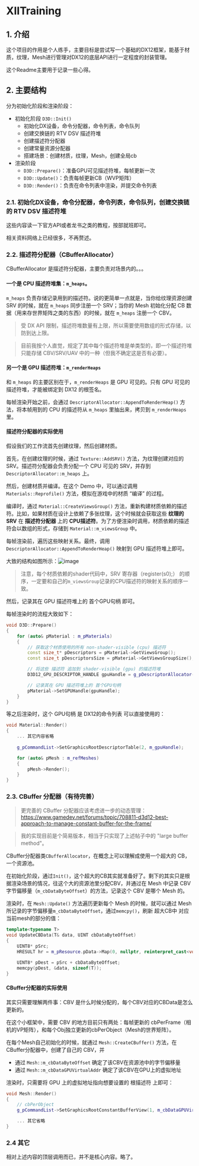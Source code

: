 # XIITraining

## 1. 介绍

这个项目的作用是个人练手，主要目标是尝试写一个基础的DX12框架，能基于材质，纹理，Mesh进行管理对DX12的底层API进行一定程度的封装管理。

这个Readme主要用于记录一些心得。

## 2. 主要结构

分为初始化阶段和渲染阶段：

- 初始化阶段 `D3D::Init()` 
	- 初始化DX设备，命令分配器，命令列表，命令队列
 	- 创建交换链的 RTV DSV 描述符堆
  - 创建描述符分配器
  - 创建常量资源分配器
  - 搭建场景：创建材质，纹理，Mesh，创建全局cb
- 渲染阶段
  - `D3D::Prepare()`：准备GPU可见描述符堆，每帧更新一次
  - `D3D::Update()`：负责每帧更新CB（WVP矩阵）
  - `D3D::Render()`：负责在命令列表中渲染，并提交命令列表

### 2.1. 初始化DX设备，命令分配器，命令列表，命令队列，创建交换链的 RTV DSV 描述符堆

这些内容读一下官方API或者龙书之类的教程，按部就班即可。

相关资料网络上已经很多，不再赘述。

### 2.2. 描述符分配器（CBufferAllocator）

CBufferAllocator 是描述符分配器，主要负责对场景内的。。。

#### 一个是 CPU 描述符堆集：`m_heaps`。

`m_heaps` 负责存储记录用到的描述符。说的更简单一点就是，当你给纹理资源创建 SRV 的时候，就在 `m_heaps` 同步注册一个 SRV；当你的 Mesh 初始化分配 CB 数据（用来存世界矩阵之类的东西）的时候，就在 `m_heaps` 注册一个 CBV。

> 受 DX API 限制，描述符堆数量有上限，所以需要使用数组的形式存储，以防到达上限。

> 目前我按个人直觉，规定了其中每个描述符堆是单类型的，即一个描述符堆只能存储 CBV/SRV/UAV 中的一种（但我不确定这是否有必要）。

#### 另一个是 GPU 描述符堆：`m_renderHeaps`

和 `m_heaps` 的主要区别在于，`m_renderHeaps` 是 GPU 可见的。只有 GPU 可见的描述符堆，才能被绑定到 DX12 的根签名。

每帧渲染开始之前，会通过 `DescriptorAllocator::AppendToRenderHeap()` 方法，将本帧用到的 CPU 的描述符从 `m_heaps` 里抽出来，拷贝到 `m_renderHeaps` 里。

#### 描述符分配器的实际使用

假设我们的工作流首先创建纹理，然后创建材质。

首先，在创建纹理的时候，通过 `Texture::AddSRV()` 方法，为纹理创建对应的 SRV。描述符分配器会负责分配一个 CPU 可见的 SRV，并存到 `DescriptorAllocator::m_heaps` 上。

然后，创建材质并编译。在这个 Demo 中，可以通过调用 `Materials::Reprofile()` 方法，模拟在游戏中的材质 “编译” 的过程。

编译时，通过 `Material::CreateViewsGroup()` 方法，重新构建材质依赖的描述符。比如，如果材质在设计上依赖了多张纹理，这个时候就会获取这些 **纹理的SRV** 在 **描述符分配器** 上的 **CPU描述符**。为了方便渲染时调用，材质依赖的描述符会以数组的形式，存储到 `Material::m_viewsGroup` 中。

每帧渲染前，遍历这些映射关系。最终，调用 `DescriptorAllocator::AppendToRenderHeap()` 映射到 GPU 描述符堆上即可。

大致的结构如图所示：![image](https://github.com/moso31/XIITraining/assets/15684115/5be328f4-1fc2-4c2e-84fa-aac9a13a66c6)

> 注意，每个材质依赖的shader代码中，SRV 寄存器（register(s0);） 的顺序，一定要和自己的`m_viewsGroup`记录的CPU描述符的映射关系的顺序一致。

然后，记录其在 GPU 描述符堆上的 首个GPU句柄 即可。

每帧渲染时的流程大致如下：

```C++
void D3D::Prepare()
{
	for (auto& pMaterial : m_pMaterials)
	{
		// 获取这个材质使用的所有 non-shader-visible (cpu) 描述符
		const size_t* pDescriptors = pMaterial->GetViewsGroup();
		const size_t pDescriptorsSize = pMaterial->GetViewsGroupSize();

		// 将这些 描述符 追加到 shader-visible (gpu) 的描述符堆 
		D3D12_GPU_DESCRIPTOR_HANDLE gpuHandle = g_pDescriptorAllocator->AppendToRenderHeap(pDescriptors, pDescriptorsSize);

		// 记录其在 GPU 描述符堆上的 首个GPU句柄
		pMaterial->SetGPUHandle(gpuHandle);
	}
}
```

等之后渲染时，这个 GPU句柄 是 DX12的命令列表 可以直接使用的：

```C++
void Material::Render()
{
	... 其它内容省略
 
	g_pCommandList->SetGraphicsRootDescriptorTable(2, m_gpuHandle);

	for (auto& pMesh : m_refMeshes)
	{
		pMesh->Render();
	}
}
```

### 2.3. CBuffer 分配器（有待完善）

> 更完善的 CBuffer 分配器应该考虑进一步的动态管理：https://www.gamedev.net/forums/topic/708811-d3d12-best-approach-to-manage-constant-buffer-for-the-frame/

> 我的实现目前是个简易版本，相当于只实现了上述帖子中的 "large buffer method"。

CBuffer分配器类`CBufferAllocator`，在概念上可以理解成使用一个超大的 CB，一个资源池。

在初始化阶段，通过`Init()`，这个超大的CB其实就准备好了。剩下的其实只是根据渲染场景的情况，往这个大的资源池里分配CBV，并通过在 Mesh 中记录 CBV 字节偏移量（`m_cbDataByteOffset`）的方法，记录这个 CBV 是哪个 Mesh 的。

渲染时，在 `Mesh::Update()` 方法遍历更新每个 Mesh 的时候，就可以通过 Mesh 所记录的字节偏移量`m_cbDataByteOffset`，通过`memcpy()`，刷新 超大CB中 对应当前mesh的部分的值：

```C++
template<typename T>
void UpdateCBData(T& data, UINT cbDataByteOffset)
{
	UINT8* pSrc;
	HRESULT hr = m_pResource.pData->Map(0, nullptr, reinterpret_cast<void**>(&pSrc));

	UINT8* pDest = pSrc + cbDataByteOffset;
	memcpy(pDest, &data, sizeof(T));
}
```

#### CBuffer分配器的实际使用

其实只需要理解两件事：CBV 是什么时候分配的，每个CBV对应的CBData是怎么更新的。

在这个小框架中，需要 CBV 的地方目前只有两处：每帧更新的 cbPerFrame（相机的VP矩阵），和每个Obj独立更新的cbPerObject（Mesh的世界矩阵）。

在每个Mesh自己初始化的时候，就通过 `Mesh::CreateCBuffer()` 方法，在CBuffer分配器中，创建了自己的 CBV，并
- 通过 `Mesh::m_cbDataByteOffset` 确定了该CBV在资源池中的字节偏移量
- 通过 `Mesh::m_cbDataGPUVirtualAddr` 确定了该CBV在GPU上的虚拟地址

渲染时，只需要将 GPU 上的虚拟地址指向想要设置的 根描述符 上即可：
```C++
void Mesh::Render()
{
	// cbPerObject
	g_pCommandList->SetGraphicsRootConstantBufferView(1, m_cbDataGPUVirtualAddr);

	... 其它省略
}
```

### 2.4 其它

相对上述内容的顶层调用而已，并不是核心内容。略了。
